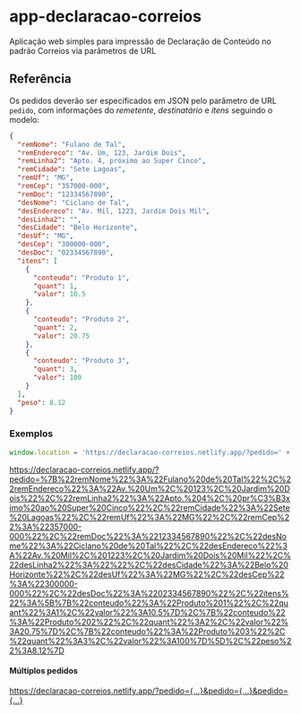 # app-declaracao-correios

Aplicação web simples para impressão de Declaração de Conteúdo no padrão Correios via parâmetros de URL

## Referência

Os pedidos deverão ser especificados em JSON pelo parâmetro de URL `pedido`, com informações do _remetente_, _destinatário_ e _itens_ seguindo o modelo:

```json
{
  "remNome": "Fulano de Tal",
  "remEndereco": "Av. Um, 123, Jardim Dois",
  "remLinha2": "Apto. 4, próximo ao Super Cinco",
  "remCidade": "Sete Lagoas",
  "remUf": "MG",
  "remCep": "357000-000",
  "remDoc": "12334567890",
  "desNome": "Ciclano de Tal",
  "desEndereco": "Av. Mil, 1223, Jardim Dois Mil",
  "desLinha2": "",
  "desCidade": "Belo Horizonte",
  "desUf": "MG",
  "desCep": "300000-000",
  "desDoc": "02334567890",
  "itens": [
    {
      "conteudo": "Produto 1",
      "quant": 1,
      "valor": 10.5
    },
    {
      "conteudo": "Produto 2",
      "quant": 2,
      "valor": 20.75
    },
    {
      "conteudo": "Produto 3",
      "quant": 3,
      "valor": 100
    }
  ],
  "peso": 8.12
}
```

### Exemplos

```js
window.location = 'https://declaracao-correios.netlify.app/?pedido=' + encodeURIComponent(JSON.stringify(pedido))}
```

https://declaracao-correios.netlify.app/?pedido=%7B%22remNome%22%3A%22Fulano%20de%20Tal%22%2C%22remEndereco%22%3A%22Av.%20Um%2C%20123%2C%20Jardim%20Dois%22%2C%22remLinha2%22%3A%22Apto.%204%2C%20pr%C3%B3ximo%20ao%20Super%20Cinco%22%2C%22remCidade%22%3A%22Sete%20Lagoas%22%2C%22remUf%22%3A%22MG%22%2C%22remCep%22%3A%22357000-000%22%2C%22remDoc%22%3A%2212334567890%22%2C%22desNome%22%3A%22Ciclano%20de%20Tal%22%2C%22desEndereco%22%3A%22Av.%20Mil%2C%201223%2C%20Jardim%20Dois%20Mil%22%2C%22desLinha2%22%3A%22%22%2C%22desCidade%22%3A%22Belo%20Horizonte%22%2C%22desUf%22%3A%22MG%22%2C%22desCep%22%3A%22300000-000%22%2C%22desDoc%22%3A%2202334567890%22%2C%22itens%22%3A%5B%7B%22conteudo%22%3A%22Produto%201%22%2C%22quant%22%3A1%2C%22valor%22%3A10.5%7D%2C%7B%22conteudo%22%3A%22Produto%202%22%2C%22quant%22%3A2%2C%22valor%22%3A20.75%7D%2C%7B%22conteudo%22%3A%22Produto%203%22%2C%22quant%22%3A3%2C%22valor%22%3A100%7D%5D%2C%22peso%22%3A8.12%7D

#### Múltiplos pedidos

https://declaracao-correios.netlify.app/?pedido={...}&pedido={...}&pedido={...}
